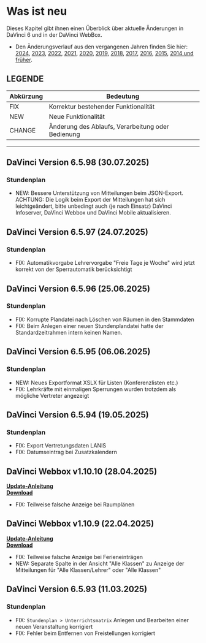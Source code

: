 # Was ist neu

Dieses Kapitel gibt ihnen einen Überblick über aktuelle Änderungen in DaVinci 6 und in der DaVinci WebBox.

* Den Änderungsverlauf aus den vergangenen Jahren finden Sie hier: [2024](changelog-2024.md), [2023](changelog-2023.md), [2022](changelog-2022.md), [2021](changelog-2021.md), [2020](changelog-2020.md), [2019](changelog-2019.md), [2018](changelog-2018.md), [2017](changelog-2017.md),  [2016](changelog-2016.md), [2015](changelog-2015.md), [2014 und früher](changelog-archive.md).

## LEGENDE

Abkürzung  |  Bedeutung
---------- | ----------
FIX |  Korrektur bestehender Funktionalität
NEW |  Neue Funktionalität  
CHANGE|  Änderung des Ablaufs, Verarbeitung oder Bedienung

---

## DaVinci Version 6.5.98 (30.07.2025)

### Stundenplan

* NEW: Bessere Unterstützung von Mitteilungen beim JSON-Export. ACHTUNG: Die Logik beim Export der Mitteilungen hat sich leichtgeändert, bitte unbedingt auch (je nach Einsatz) DaVinci Infoserver, DaVinci Webbox und DaVinci Mobile aktualisieren.

## DaVinci Version 6.5.97 (24.07.2025)

### Stundenplan

* FIX: Automatikvorgabe Lehrervorgabe "Freie Tage je Woche" wird jetzt korrekt von der Sperrautomatik berücksichtigt

## DaVinci Version 6.5.96 (25.06.2025)

### Stundenplan

* FIX: Korrupte Plandatei nach Löschen von Räumen in den Stammdaten
* FIX: Beim Anlegen einer neuen Stundenplandatei hatte der Standardzeitrahmen intern keinen Namen.

## DaVinci Version 6.5.95 (06.06.2025)

### Stundenplan

* NEW: Neues Exportformat XSLX für Listen (Konferenzlisten etc.)
* FIX: Lehrkräfte mit einmaligen Sperrungen wurden trotzdem als mögliche Vertreter angezeigt

## DaVinci Version 6.5.94 (19.05.2025)

### Stundenplan

* FIX: Export Vertretungsdaten LANIS
* FIX: Datumseintrag bei Zusatzkalendern

## DaVinci Webbox v1.10.10 (28.04.2025)

[**Update-Anleitung**](https://doc.DaVinci6.stueber.de/09.infoserver/update/) <br/>
[**Download**](https://DaVinci-webbox.stueber.de/)

* FIX: Teilweise falsche Anzeige bei Raumplänen

## DaVinci Webbox v1.10.9 (22.04.2025)

[**Update-Anleitung**](https://doc.DaVinci6.stueber.de/09.infoserver/update/) <br/>
[**Download**](https://DaVinci-webbox.stueber.de/)

* FIX: Teilweise falsche Anzeige bei Ferieneinträgen
* NEW: Separate Spalte in der Ansicht "Alle Klassen" zu Anzeige der Mitteilungen für "Alle Klassen/Lehrer" oder "Alle Klassen"
  
## DaVinci Version 6.5.93 (11.03.2025)

### Stundenplan

* FIX: `Stundenplan > Unterrichtsmatrix` Anlegen und Bearbeiten einer neuen Veranstaltung korrigiert
* FIX: Fehler beim Entfernen von Freistellungen korrigiert
